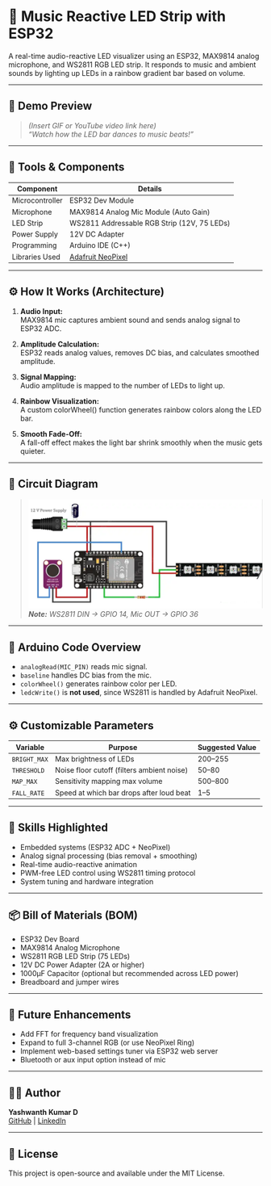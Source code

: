 # 🎵 Music Reactive LED Strip with ESP32

A real-time audio-reactive LED visualizer using an ESP32, MAX9814 analog microphone, and WS2811 RGB LED strip. It responds to music and ambient sounds by lighting up LEDs in a rainbow gradient bar based on volume.

---

## 📸 Demo Preview

> *(Insert GIF or YouTube video link here)*  
> _“Watch how the LED bar dances to music beats!”_

---

## 🔧 Tools & Components

| Component         | Details                                 |
|------------------|------------------------------------------|
| Microcontroller  | ESP32 Dev Module                         |
| Microphone       | MAX9814 Analog Mic Module (Auto Gain)    |
| LED Strip        | WS2811 Addressable RGB Strip (12V, 75 LEDs) |
| Power Supply     | 12V DC Adapter                           |
| Programming      | Arduino IDE (C++)                        |
| Libraries Used   | [Adafruit NeoPixel](https://github.com/adafruit/Adafruit_NeoPixel) |

---

## ⚙️ How It Works (Architecture)

1. **Audio Input:**  
   MAX9814 mic captures ambient sound and sends analog signal to ESP32 ADC.

2. **Amplitude Calculation:**  
   ESP32 reads analog values, removes DC bias, and calculates smoothed amplitude.

3. **Signal Mapping:**  
   Audio amplitude is mapped to the number of LEDs to light up.

4. **Rainbow Visualization:**  
   A custom colorWheel() function generates rainbow colors along the LED bar.

5. **Smooth Fade-Off:**  
   A fall-off effect makes the light bar shrink smoothly when the music gets quieter.

---

## 🔌 Circuit Diagram

> ![Wiring Diagram](Wiring_Diagram.png)  
> _**Note:** WS2811 DIN → GPIO 14, Mic OUT → GPIO 36_

---

## 📜 Arduino Code Overview

- `analogRead(MIC_PIN)` reads mic signal.
- `baseline` handles DC bias from the mic.
- `colorWheel()` generates rainbow color per LED.
- `ledcWrite()` is **not used**, since WS2811 is handled by Adafruit NeoPixel.

---

## ⚙️ Customizable Parameters

| Variable      | Purpose                                      | Suggested Value |
|---------------|-----------------------------------------------|-----------------|
| `BRIGHT_MAX`  | Max brightness of LEDs                        | 200–255         |
| `THRESHOLD`   | Noise floor cutoff (filters ambient noise)    | 50–80           |
| `MAP_MAX`     | Sensitivity mapping max volume                | 500–800         |
| `FALL_RATE`   | Speed at which bar drops after loud beat      | 1–5             |

---

## 🧠 Skills Highlighted

- Embedded systems (ESP32 ADC + NeoPixel)
- Analog signal processing (bias removal + smoothing)
- Real-time audio-reactive animation
- PWM-free LED control using WS2811 timing protocol
- System tuning and hardware integration

---

## 📦 Bill of Materials (BOM)

- ESP32 Dev Board  
- MAX9814 Analog Microphone  
- WS2811 RGB LED Strip (75 LEDs)  
- 12V DC Power Adapter (2A or higher)  
- 1000µF Capacitor (optional but recommended across LED power)  
- Breadboard and jumper wires

---

## 🚀 Future Enhancements

- Add FFT for frequency band visualization  
- Expand to full 3-channel RGB (or use NeoPixel Ring)  
- Implement web-based settings tuner via ESP32 web server  
- Bluetooth or aux input option instead of mic

---

## 🧑‍💻 Author

**Yashwanth Kumar D**  
[GitHub](https://github.com/YaswanthKumarD752) | [LinkedIn](https://www.linkedin.com/in/yashwanth-kumar-d-6398261b2/)

---

## 📄 License

This project is open-source and available under the MIT License.
